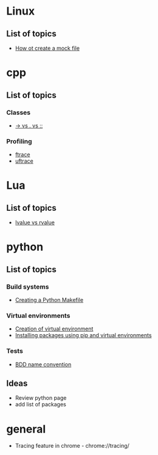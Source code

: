 # Linux
## List of topics
* [How ot create a mock file](https://stackoverflow.com/questions/257844/quickly-create-a-large-file-on-a-linux-system)

# cpp
## List of topics
### Classes
* [-> vs . vs ::](https://stackoverflow.com/questions/11902791/what-is-the-difference-between-and-in-c)
### Profiling
* [ftrace](https://en.wikipedia.org/wiki/Ftrace)
* [uftrace](https://github.com/namhyung/uftrace)

# Lua
## List of topics
* [lvalue vs rvalue](https://www.tutorialspoint.com/lua/lua_variables.htm)

# python
## List of topics
### Build systems
* [Creating a Python Makefile](https://earthly.dev/blog/python-makefile/)
### Virtual environments
* [Creation of virtual environment](https://docs.python.org/3/library/venv.html)
* [Installing packages using pip and virtual environments](https://packaging.python.org/en/latest/guides/installing-using-pip-and-virtual-environments/#creating-a-virtual-environment)
### Tests
* [BDD name convention](https://matheus.ro/2017/09/24/unit-test-naming-convention/)
## Ideas
   * Review python page
   * add list of packages

# general
* Tracing feature in chrome - chrome://tracing/
